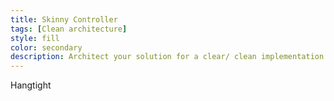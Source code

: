 ```yaml
---
title: Skinny Controller
tags: [Clean architecture]
style: fill
color: secondary
description: Architect your solution for a clear/ clean implementation result in a super easy to navigate within the code base and unit test your implementation.
---
```



Hangtight